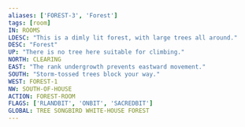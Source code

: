 ```yaml
---
aliases: ['FOREST-3', 'Forest']
tags: [room]
IN: ROOMS
LDESC: "This is a dimly lit forest, with large trees all around."
DESC: "Forest"
UP: "There is no tree here suitable for climbing."
NORTH: CLEARING
EAST: "The rank undergrowth prevents eastward movement."
SOUTH: "Storm-tossed trees block your way."
WEST: FOREST-1
NW: SOUTH-OF-HOUSE
ACTION: FOREST-ROOM
FLAGS: ['RLANDBIT', 'ONBIT', 'SACREDBIT']
GLOBAL: TREE SONGBIRD WHITE-HOUSE FOREST
---
```

